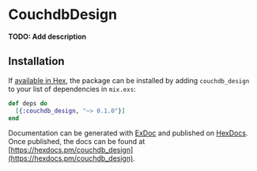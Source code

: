 # CouchdbDesign

**TODO: Add description**

## Installation

If [available in Hex](https://hex.pm/docs/publish), the package can be installed
by adding `couchdb_design` to your list of dependencies in `mix.exs`:

```elixir
def deps do
  [{:couchdb_design, "~> 0.1.0"}]
end
```

Documentation can be generated with [ExDoc](https://github.com/elixir-lang/ex_doc)
and published on [HexDocs](https://hexdocs.pm). Once published, the docs can
be found at [https://hexdocs.pm/couchdb_design](https://hexdocs.pm/couchdb_design).

